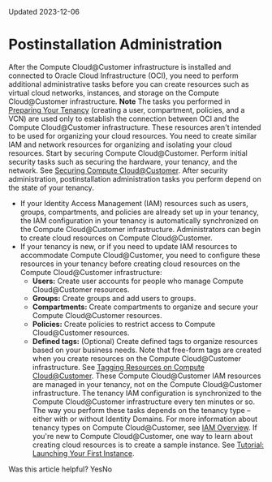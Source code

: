 Updated 2023-12-06
# Postinstallation Administration
After the Compute Cloud@Customer infrastructure is installed and connected to Oracle Cloud Infrastructure (OCI), you need to perform additional administrative tasks before you can create resources such as virtual cloud networks, instances, and storage on the Compute Cloud@Customer infrastructure. 
**Note**
The tasks you performed in [Preparing Your Tenancy](https://docs.oracle.com/en-us/iaas/compute-cloud-at-customer/topics/site-prep/preparing-your-tenancy.htm#preparing-your-tenancy "Before the Compute Cloud@Customer infrastructure is connected to Oracle Cloud Infrastructure, the tenancy administrator must set up compartments, create policies, and configure a virtual cloud network. This setup is used to connect the Compute Cloud@Customer infrastructure to Oracle Cloud Infrastructure.") (creating a user, compartment, policies, and a VCN) are used only to establish the connection between OCI and the Compute Cloud@Customer infrastructure. These resources aren't intended to be used for organizing your cloud resources. You need to create similar IAM and network resources for organizing and isolating your cloud resources.
Start by securing Compute Cloud@Customer. Perform initial security tasks such as securing the hardware, your tenancy, and the network. See [Securing Compute Cloud@Customer](https://docs.oracle.com/en-us/iaas/compute-cloud-at-customer/topics/security/securing_compute_cloud_customer.htm#securing_compute_cloud_customer "Compute Cloud@Customer provides effective and manageable security that enables you to run mission-critical workloads and to store data with confidence.").
After security administration, postinstallation administration tasks you perform depend on the state of your tenancy. 
  * If your Identity Access Management (IAM) resources such as users, groups, compartments, and policies are already set up in your tenancy, the IAM configuration in your tenancy is automatically synchronized on the Compute Cloud@Customer infrastructure. Administrators can begin to create cloud resources on Compute Cloud@Customer. 
  * If your tenancy is new, or if you need to update IAM resources to accommodate Compute Cloud@Customer, you need to configure these resources in your tenancy before creating cloud resources on the Compute Cloud@Customer infrastructure:
    * **Users:** Create user accounts for people who manage Compute Cloud@Customer resources.
    * **Groups:** Create groups and add users to groups.
    * **Compartments:** Create compartments to organize and secure your Compute Cloud@Customer resources.
    * **Policies:** Create policies to restrict access to Compute Cloud@Customer resources.
    * **Defined tags:** (Optional) Create defined tags to organize resources based on your business needs. Note that free-form tags are created when you create resources on the Compute Cloud@Customer infrastructure. See [Tagging Resources on Compute Cloud@Customer](https://docs.oracle.com/en-us/iaas/compute-cloud-at-customer/topics/tags/tagging.htm#tagging "On Compute Cloud@Customer, tagging enables you to add metadata to resources by defining key/value pairs that are assigned to resources. You can use the tags to organize and list resources based on your business needs.").
These Compute Cloud@Customer IAM resources are managed in your tenancy, not on the Compute Cloud@Customer infrastructure. The tenancy IAM configuration is synchronized to the Compute Cloud@Customer infrastructure every ten minutes or so. 
The way you perform these tasks depends on the tenancy type – either with or without Identity Domains. For more information about tenancy types on Compute Cloud@Customer, see [IAM Overview](https://docs.oracle.com/en-us/iaas/compute-cloud-at-customer/topics/iam/identify-learn.htm#identify-learn "On Compute Cloud@Customer, the Oracle Cloud Infrastructure Identity and Access Management \(IAM\) service lets you control who has access to the cloud resources within your tenancies.").
If you're new to Compute Cloud@Customer, one way to learn about creating cloud resources is to create a sample instance. See [Tutorial: Launching Your First Instance](https://docs.oracle.com/en-us/iaas/compute-cloud-at-customer/topics/compute/tutorial-launching-your-first-instance.htm#tutorial-launching-your-first-instance "In this tutorial, you'll learn the basic features of Compute Cloud@Customer by performing some guided steps to create and connect to an instance. After your instance is up and running, this tutorial steps you through creating and attaching a block volume to your instance.").


Was this article helpful?
YesNo

